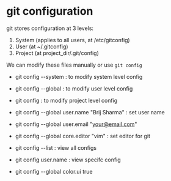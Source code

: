 # git configuration

git stores configuration at 3 levels:
1. System (applies to all users, at /etc/gitconfig)
2. User (at ~/.gitconfig)
3. Project (at project_dir/.git/config)

We can modify these files manually or use `git config`
* git config --system : to modify system level config
* git config --global : to modify user level config
* git config : to modify project level config

* git config --global user.name "Brij Sharma" : set user name
* git config --global user.email "your@email.com"
* git config --global core.editor "vim" : set editor for git
* git config --list : view all configs
* git config user.name : view specifc config
* git config --global color.ui true

